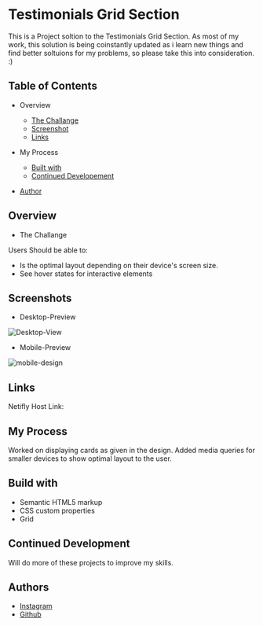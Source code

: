 # Testimonials Grid Section

This is a Project soltion to the Testimonials Grid Section.
As most of my work, this solution is being coinstantly updated as i learn new things and find better soltuions for my problems, so please take this into consideration. :)



## Table of Contents
* Overview
    * [The Challange](#overview)
    * [Screenshot](#screenshots)
    * [Links]()

* My Process
    * [Built with](#build-with)
    * [Continued Developement](#continued-development)
* [Author](#author)
## Overview

* The Challange


Users Should be able to:

* Is the optimal layout depending on their device's screen size.
* See hover states for interactive elements


## Screenshots

* Desktop-Preview

![Desktop-View](https://user-images.githubusercontent.com/103952813/179766924-8c0e184d-cb28-4346-8110-7423c7ce9633.jpg)

* Mobile-Preview


![mobile-design](https://user-images.githubusercontent.com/103952813/179767072-70e76519-a3da-4064-9b2e-65322f396f3e.jpg)


## Links

Netifly Host Link:



## My Process

Worked on displaying cards as given in the design. Added media queries for smaller devices to show optimal layout to the user.
## Build with

* Semantic HTML5 markup
* CSS custom properties
* Grid
## Continued Development

Will do more of these projects to improve my skills.
## Authors

- [Instagram](https://www.instagram.com/i_am_kapildj/?hl=en)
- [Github](https://github.com/Kapil56J/3-Column-Preview-Component)



